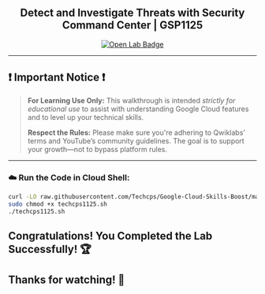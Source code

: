 <h2 align="center">
Detect and Investigate Threats with Security Command Center | GSP1125
</h2>

<div align="center">
  <a href="https://www.cloudskillsboost.google/games/6276/labs/39712" target="_blank" rel="noopener noreferrer">
    <img src="https://img.shields.io/badge/Open_Lab-Cloud_Skills_Boost-4285F4?style=for-the-badge&logo=google&logoColor=white&labelColor=34A853" alt="Open Lab Badge">
  </a>
</div>

---

## ❗ Important Notice ❗

> **For Learning Use Only:** This walkthrough is intended *strictly for educational use* to assist with understanding Google Cloud features and to level up your technical skills.  
>  
> **Respect the Rules:** Please make sure you're adhering to Qwiklabs’ terms and YouTube’s community guidelines. The goal is to support your growth—not to bypass platform rules.

---

### ☁️ Run the Code in Cloud Shell:

```bash
curl -LO raw.githubusercontent.com/Techcps/Google-Cloud-Skills-Boost/master/Detect%20and%20Investigate%20Threats%20with%20Security%20Command%20Center/techcps1125.sh
sudo chmod +x techcps1125.sh
./techcps1125.sh
```
 ## Congratulations! You Completed the Lab Successfully! 🏆
## Thanks for watching! 💮
